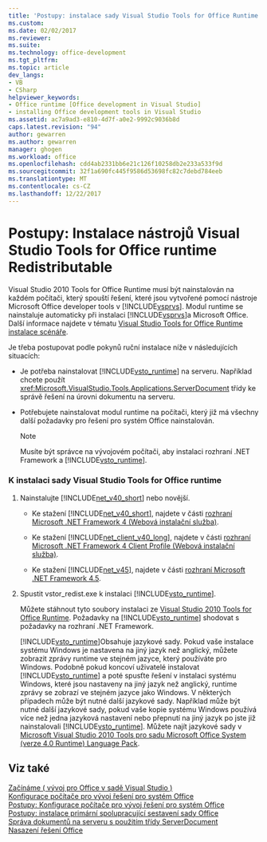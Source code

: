 ```yaml
---
title: 'Postupy: instalace sady Visual Studio Tools for Office Runtime Redistributable | Microsoft Docs'
ms.custom: 
ms.date: 02/02/2017
ms.reviewer: 
ms.suite: 
ms.technology: office-development
ms.tgt_pltfrm: 
ms.topic: article
dev_langs:
- VB
- CSharp
helpviewer_keywords:
- Office runtime [Office development in Visual Studio]
- installing Office development tools in Visual Studio
ms.assetid: ac7a9ad3-e810-4d7f-a0e2-9992c9036b8d
caps.latest.revision: "94"
author: gewarren
ms.author: gewarren
manager: ghogen
ms.workload: office
ms.openlocfilehash: cdd4ab2331bb6e21c126f10258db2e233a533f9d
ms.sourcegitcommit: 32f1a690fc445f9586d53698fc82c7debd784eeb
ms.translationtype: MT
ms.contentlocale: cs-CZ
ms.lasthandoff: 12/22/2017
---
```

# <a name="how-to-install-the-visual-studio-tools-for-office-runtime-redistributable"></a>Postupy: Instalace nástrojů Visual Studio Tools for Office runtime Redistributable
  Visual Studio 2010 Tools for Office Runtime musí být nainstalován na každém počítači, který spouští řešení, které jsou vytvořené pomocí nástroje Microsoft Office developer tools v [!INCLUDE[vsprvs](../sharepoint/includes/vsprvs-md.md)]. Modul runtime se nainstaluje automaticky při instalaci [!INCLUDE[vsprvs](../sharepoint/includes/vsprvs-md.md)]a Microsoft Office. Další informace najdete v tématu [Visual Studio Tools for Office Runtime instalace scénáře](../vsto/visual-studio-tools-for-office-runtime-installation-scenarios.md).  
  
 Je třeba postupovat podle pokynů ruční instalace níže v následujících situacích:  
  
-   Je potřeba nainstalovat [!INCLUDE[vsto_runtime](../vsto/includes/vsto-runtime-md.md)] na serveru. Například chcete použít <xref:Microsoft.VisualStudio.Tools.Applications.ServerDocument> třídy ke správě řešení na úrovni dokumentu na serveru.  
  
-   Potřebujete nainstalovat modul runtime na počítači, který již má všechny další požadavky pro řešení pro systém Office nainstalován.  
  
    > [!NOTE]  
    >  Musíte být správce na vývojovém počítači, aby instalaci rozhraní .NET Framework a [!INCLUDE[vsto_runtime](../vsto/includes/vsto-runtime-md.md)].  
  
### <a name="to-install-the-visual-studio-tools-for-office-runtime"></a>K instalaci sady Visual Studio Tools for Office runtime  
  
1.  Nainstalujte [!INCLUDE[net_v40_short](../sharepoint/includes/net-v40-short-md.md)] nebo novější.  
  
    -   Ke stažení [!INCLUDE[net_v40_short](../sharepoint/includes/net-v40-short-md.md)], najdete v části [rozhraní Microsoft .NET Framework 4 (Webová instalační služba)](http://go.microsoft.com/fwlink/?LinkId=178957).  
  
    -   Ke stažení [!INCLUDE[net_client_v40_long](../vsto/includes/net-client-v40-long-md.md)], najdete v části [rozhraní Microsoft .NET Framework 4 Client Profile (Webová instalační služba)](http://go.microsoft.com/fwlink/?LinkId=178958).  
  
    -   Ke stažení [!INCLUDE[net_v45](../vsto/includes/net-v45-md.md)], najdete v části [rozhraní Microsoft .NET Framework 4.5](http://www.microsoft.com/download/details.aspx?id=30653).  
  
2.  Spustit vstor_redist.exe k instalaci [!INCLUDE[vsto_runtime](../vsto/includes/vsto-runtime-md.md)].  
  
     Můžete stáhnout tyto soubory instalaci ze [Visual Studio 2010 Tools for Office Runtime](http://go.microsoft.com/fwlink/?LinkId=140384). Požadavky na [!INCLUDE[vsto_runtime](../vsto/includes/vsto-runtime-md.md)] shodovat s požadavky na rozhraní .NET Framework.  
  
     [!INCLUDE[vsto_runtime](../vsto/includes/vsto-runtime-md.md)]Obsahuje jazykové sady. Pokud vaše instalace systému Windows je nastavena na jiný jazyk než anglický, můžete zobrazit zprávy runtime ve stejném jazyce, který používáte pro Windows. Podobně pokud koncoví uživatelé instalovat [!INCLUDE[vsto_runtime](../vsto/includes/vsto-runtime-md.md)] a poté spusťte řešení v instalaci systému Windows, které jsou nastaveny na jiný jazyk než anglický, runtime zprávy se zobrazí ve stejném jazyce jako Windows. V některých případech může být nutné další jazykové sady. Například může být nutné další jazykové sady, pokud vaše kopie systému Windows používá více než jedna jazyková nastavení nebo přepnutí na jiný jazyk po jste již nainstalovali [!INCLUDE[vsto_runtime](../vsto/includes/vsto-runtime-md.md)]. Můžete najít jazykové sady v [Microsoft Visual Studio 2010 Tools pro sadu Microsoft Office System (verze 4.0 Runtime) Language Pack](http://go.microsoft.com/fwlink/?LinkId=140386).  
  
## <a name="see-also"></a>Viz také  
 [Začínáme &#40; vývoj pro Office v sadě Visual Studio &#41;](../vsto/getting-started-office-development-in-visual-studio.md)   
 [Konfigurace počítače pro vývoj řešení pro systém Office](../vsto/configuring-a-computer-to-develop-office-solutions.md)   
 [Postupy: Konfigurace počítače pro vývoj řešení pro systém Office](../vsto/how-to-configure-a-computer-to-develop-office-solutions.md)   
 [Postupy: instalace primární spolupracující sestavení sady Office](../vsto/how-to-install-office-primary-interop-assemblies.md)   
 [Správa dokumentů na serveru s použitím třídy ServerDocument](../vsto/managing-documents-on-a-server-by-using-the-serverdocument-class.md)   
 [Nasazení řešení Office](../vsto/deploying-an-office-solution.md)  
  
  